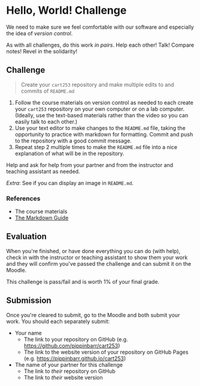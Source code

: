 # Hello, World! Challenge

We need to make sure we feel comfortable with our software and especially the idea of *version control*.

As with all challenges, do this work *in pairs*. Help each other! Talk! Compare notes! Revel in the solidarity!

## Challenge

> Create your `cart253` repository and make multiple edits to and commits of `README.md`

1. Follow the course materials on version control as needed to each create your `cart253` repository on your own computer or on a lab computer. (Ideally, use the text-based materials rather than the video so you can easily talk to each other.)
2. Use your text editor to make changes to the `README.md` file, taking the opportunity to practice with markdown for formatting. Commit and push to the repository with a good commit message. 
3. Repeat step 2 multiple times to make the `README.md` file into a nice explanation of what will be in the repository.

Help and ask for help from your partner and from the instructor and teaching assistant as needed.

*Extra*: See if you can display an image in `README.md`.

### References

- The course materials
- [The Markdown Guide](https://www.markdownguide.org/)

## Evaluation

When you're finished, or have done everything you can do (with help), check in with the instructor or teaching assistant to show them your work and they will confirm you've passed the challenge and can submit it on the Moodle.

This challenge is pass/fail and is worth 1% of your final grade.

## Submission

Once you're cleared to submit, go to the Moodle and both submit your work. You should each separately submit:

- Your name
    - The link to your repository on GitHub (e.g. https://github.com/pippinbarr/cart253)
    - The link to the website version of your repository on GitHub Pages (e.g. https://pippinbarr.github.io/cart253)
- The name of your partner for this challenge
    - The link to *their* repository on GitHub
    - The link to *their* website version